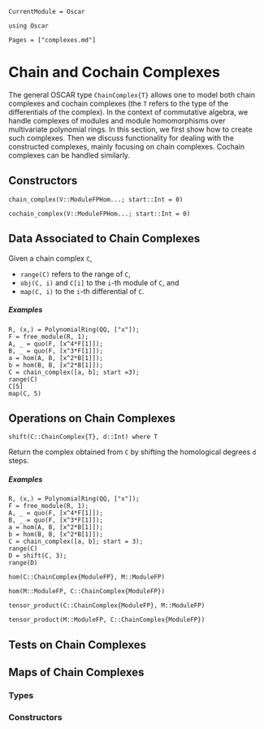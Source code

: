 ```@meta
CurrentModule = Oscar
```

```@setup oscar
using Oscar
```

```@contents
Pages = ["complexes.md"]
```

# Chain and Cochain Complexes

The general OSCAR type `ChainComplex{T}` allows one to model both chain complexes and cochain complexes
(the `T` refers to the type of the differentials of the complex). In the context of commutative algebra, we handle
complexes of modules and module homomorphisms over multivariate polynomial rings.
In this section, we first show how to create such complexes. Then we discuss functionality for dealing with the constructed
complexes, mainly focusing on chain complexes. Cochain complexes can be handled similarly.

## Constructors

```@docs
chain_complex(V::ModuleFPHom...; start::Int = 0)
```

```@docs
cochain_complex(V::ModuleFPHom...; start::Int = 0)
```

## Data Associated to Chain Complexes

Given a chain complex `C`,
- `range(C)` refers to the range of `C`,
- `obj(C, i)` and `C[i]` to the `i`-th module of `C`, and
- `map(C, i)` to the `i`-th differential of `C`.

##### Examples

```@repl oscar
R, (x,) = PolynomialRing(QQ, ["x"]);
F = free_module(R, 1);
A, _ = quo(F, [x^4*F[1]]);
B, _ = quo(F, [x^3*F[1]]);
a = hom(A, B, [x^2*B[1]]);
b = hom(B, B, [x^2*B[1]]);
C = chain_complex([a, b]; start =3);
range(C)
C[5]
map(C, 5)
```

## Operations on Chain Complexes

```@docs
shift(C::ChainComplex{T}, d::Int) where T
```

Return the complex obtained from `C` by shifting the homological degrees `d` steps.

##### Examples

```@repl oscar
R, (x,) = PolynomialRing(QQ, ["x"]);
F = free_module(R, 1);
A, _ = quo(F, [x^4*F[1]]);
B, _ = quo(F, [x^3*F[1]]);
a = hom(A, B, [x^2*B[1]]);
b = hom(B, B, [x^2*B[1]]);
C = chain_complex([a, b]; start = 3);
range(C)
D = shift(C, 3);
range(D)
```

```@docs
hom(C::ChainComplex{ModuleFP}, M::ModuleFP)
```

```@docs
hom(M::ModuleFP, C::ChainComplex{ModuleFP})
```

```@docs
tensor_product(C::ChainComplex{ModuleFP}, M::ModuleFP)
```

```@docs
tensor_product(M::ModuleFP, C::ChainComplex{ModuleFP})
```

## Tests on Chain Complexes

## Maps of Chain Complexes

### Types

### Constructors
